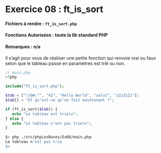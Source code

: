 # Exercice 08 : ft_is_sort
#### Fichiers à rendre : `ft_is_sort.php`
#### Fonctions Autorisées : toute la lib standard PHP
#### Remarques : n/a

Il s’agit pour vous de réaliser une petite fonction qui renvoie vrai ou faux selon que le tableau passé en paramètres est trié ou non.

```php
// main.php
<?php

include("ft_is_sort.php");

$tab = ["!/@#;^", "42", "Hello World", "salut", "zZzZzZz"];
$tab[] = "Et qu’est-ce qu’on fait maintenant ?";

if (ft_is_sort($tab)) {
   echo "Le tableau est trie\n";
} else {
   echo "Le tableau n’est pas trie\n";
}

```

```bash
$> php ./src/phpLesBases/Ex08/main.php
Le tableau n'est pas trie
$>
```
